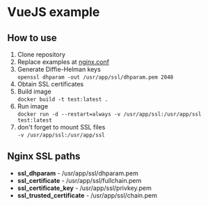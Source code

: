 # VueJS example

## How to use

1. Clone repository
2. Replace examples at [nginx.conf](https://github.com/de1ay/docker-nginx-http3/blob/master/example/vue/nginx.conf)
3. Generate Diffie-Helman keys <br/> ```openssl dhparam -out /usr/app/ssl/dhparam.pem 2048```
4. Obtain SSL certificates
5. Build image <br/> ```docker build -t test:latest .```
6. Run image <br/> ```docker run -d --restart=always -v /usr/app/ssl:/usr/app/ssl test:latest```
7. don't forget to mount SSL files <br/> ```-v /usr/app/ssl:/usr/app/ssl```

## Nginx SSL paths

* **ssl_dhparam** - /usr/app/ssl/dhparam.pem
* **ssl_certificate** - /usr/app/ssl/fullchain.pem
* **ssl_certificate_key** - /usr/app/ssl/privkey.pem
* **ssl_trusted_certificate** - /usr/app/ssl/chain.pem